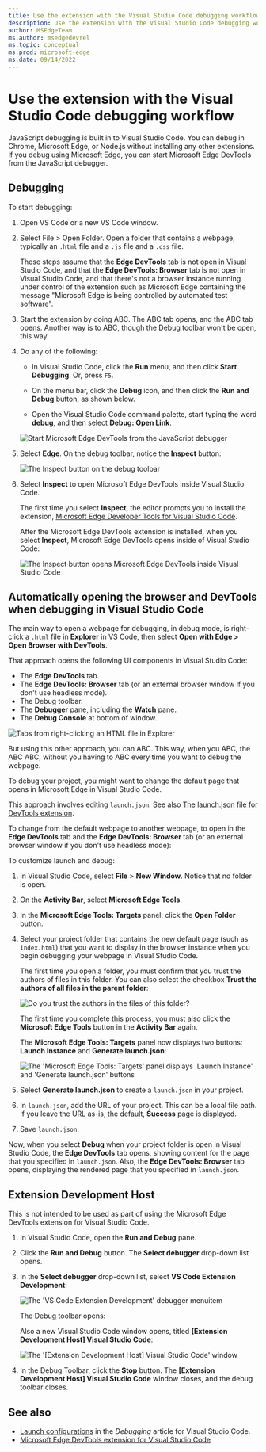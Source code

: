 ```yaml
---
title: Use the extension with the Visual Studio Code debugging workflow
description: Use the extension with the Visual Studio Code debugging workflow in the Microsoft Edge Developer Tools extension for Visual Studio Code.
author: MSEdgeTeam
ms.author: msedgedevrel
ms.topic: conceptual
ms.prod: microsoft-edge
ms.date: 09/14/2022
---
```

# Use the extension with the Visual Studio Code debugging workflow

JavaScript debugging is built in to Visual Studio Code.  You can debug in Chrome, Microsoft Edge, or Node.js without installing any other extensions.  If you debug using Microsoft Edge, you can start Microsoft Edge DevTools from the JavaScript debugger.


<!-- ====================================================================== -->
## Debugging
<!-- todo: what sets this kind of debugging apart from VS Code's and from DevTool's?  Clarify h2, improve .md filename -->

<!-- todo:
add missing steps
test steps from multiple starting states
retake screenshots to show assumed starting state/context
-->

To start debugging:

1. Open VS Code or a new VS Code window.

1. Select File > Open Folder.  Open a folder that contains a webpage, typically an `.html` file and a `.js` file and a `.css` file.

   These steps assume that the **Edge DevTools** tab is not open in Visual Studio Code, and that the **Edge DevTools: Browser** tab is not open in Visual Studio Code, and that there's not a browser instance running under control of the extension such as Microsoft Edge containing the message "Microsoft Edge is being controlled by automated test software".

1. Start the extension by doing ABC.  The ABC tab opens, and the ABC tab opens.  Another way is to ABC, though the Debug toolbar won't be open, this way.

1. Do any of the following:

   *  In Visual Studio Code, click the **Run** menu, and then click **Start Debugging**.  Or, press `F5`.

   *  On the menu bar, click the **Debug** icon, and then click the **Run and Debug** button, as shown below.

   *  Open the Visual Studio Code command palette, start typing the word **debug**, and then select **Debug: Open Link**.<!--todo: mention **Select environment** text box" as shown in capture-->
    
   ![Start Microsoft Edge DevTools from the JavaScript debugger](./debugging-workflow-images/start-session.png)<!--todo: make capture match the above text-->

1. Select **Edge**.<!--todo: clarify; **Edge: Launch**?  describe specific UI/controls: link or button or command/list item-->  On the debug toolbar, notice the **Inspect** button:

   ![The Inspect button on the debug toolbar](../microsoft-edge-devtools-extension-images/inspect-button.png)

1. Select **Inspect** to open Microsoft Edge DevTools inside Visual Studio Code.

   The first time you select **Inspect**, the editor prompts you to install the extension, [Microsoft Edge Developer Tools for Visual Studio Code](https://marketplace.visualstudio.com/items?itemName=ms-edgedevtools.vscode-edge-devtools).

   After the Microsoft Edge DevTools extension is installed, when you select **Inspect**, Microsoft Edge DevTools opens inside of Visual Studio Code:

   ![The Inspect button opens Microsoft Edge DevTools inside Visual Studio Code](../microsoft-edge-devtools-extension-images/tools-inside.png)


<!-- ====================================================================== -->
## Automatically opening the browser and DevTools when debugging in Visual Studio Code

The main way to open a webpage for debugging, in debug mode, is right-click a `.html` file in **Explorer** in VS Code, then select **Open with Edge > Open Browser with DevTools**.

That approach opens the following UI components in Visual Studio Code:
*  The **Edge DevTools** tab.
*  The **Edge DevTools: Browser** tab (or an external browser window if you don't use headless mode).
*  The Debug toolbar.
*  The **Debugger** pane, including the **Watch** pane.
*  The **Debug Console** at bottom of window.

![Tabs from right-clicking an HTML file in Explorer](./debugging-workflow-images/tabs-from-right-click-html-explorer.png)


But using this other approach, you can ABC.  This way, when you ABC, the ABC ABC, without you having to ABC every time you want to debug the webpage.

To debug your project, you might want to change the default page that opens in Microsoft Edge in Visual Studio Code.

This approach involves editing `launch.json`.  See also [The launch.json file for DevTools extension](./launch-json.md).


To change from the default webpage to another webpage, to open in the **Edge DevTools** tab and the **Edge DevTools: Browser** tab (or an external browser window if you don't use headless mode):


To customize launch and debug:

1. In Visual Studio Code, select **File** > **New Window**.  Notice that no folder is open.

1. On the **Activity Bar**, select **Microsoft Edge Tools**.

1. In the **Microsoft Edge Tools: Targets** panel, click the **Open Folder** button.

1. Select your project folder that contains the new default page (such as `index.html`) that you want to display in the browser instance when you begin debugging your webpage in Visual Studio Code.

   The first time you open a folder, you must confirm that you trust the authors of files in this folder.  You can also select the checkbox **Trust the authors of all files in the parent folder**:

   ![Do you trust the authors in the files of this folder?](../microsoft-edge-devtools-extension-images/trust.png)

   The first time you complete this process, you must also click the **Microsoft Edge Tools** button in the **Activity Bar** again.

   The **Microsoft Edge Tools: Targets** panel now displays two buttons: **Launch Instance** and **Generate launch.json**:

   ![The 'Microsoft Edge Tools: Targets' panel displays 'Launch Instance' and 'Generate launch.json' buttons](../microsoft-edge-devtools-extension-images/targets-buttons.png)

1. Select **Generate launch.json** to create a `launch.json` in your project.

1. In `launch.json`, add the URL of your project.  This can be a local file path.  If you leave the URL as-is, the default, **Success** page is displayed.

1. Save `launch.json`.

Now, when you select **Debug** when your project folder is open in Visual Studio Code, the **Edge DevTools** tab opens, showing content for the page that you specified in `launch.json`.  Also, the **Edge DevTools: Browser** tab opens, displaying the rendered page that you specified in `launch.json`.


<!-- ====================================================================== -->
## Extension Development Host

This is not intended to be used as part of using the Microsoft Edge DevTools extension for Visual Studio Code.

1. In Visual Studio Code, open the **Run and Debug** pane.

1. Click the **Run and Debug** button.  The **Select debugger** drop-down list opens.

1. In the **Select debugger** drop-down list, select **VS Code Extension Development**:

   ![The 'VS Code Extension Development' debugger menuitem](./debugging-workflow-images/run-and-debug-vs-code-extension-development.png)

   The Debug toolbar opens:

   Also a new Visual Studio Code window opens, titled **[Extension Development Host] Visual Studio Code**:

   ![The '[Extension Development Host] Visual Studio Code' window](./debugging-workflow-images/extension-development-host.png)

1. In the Debug Toolbar, click the **Stop** button.  The **[Extension Development Host] Visual Studio Code** window closes, and the debug toolbar closes.


<!-- ====================================================================== -->
## See also

* [Launch configurations](https://code.visualstudio.com/Docs/editor/debugging#_launch-configurations) in the _Debugging_ article for Visual Studio Code.
* [Microsoft Edge DevTools extension for Visual Studio Code](../microsoft-edge-devtools-extension.md)
